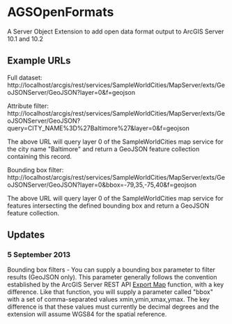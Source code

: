 # AGSOpenFormats

A Server Object Extension to add open data format output to ArcGIS Server 10.1 and 10.2

## Example URLs

Full dataset: http://localhost/arcgis/rest/services/SampleWorldCities/MapServer/exts/GeoJSONServer/GeoJSON?layer=0&f=geojson

Attribute filter: http://localhost/arcgis/rest/services/SampleWorldCities/MapServer/exts/GeoJSONServer/GeoJSON?query=CITY_NAME%3D%27Baltimore%27&layer=0&f=geojson

The above URL will query layer 0 of the SampleWorldCities map service for the city name "Baltimore" and return a GeoJSON feature collection containing this record.

Bounding box filter: http://localhost/arcgis/rest/services/SampleWorldCities/MapServer/exts/GeoJSONServer/GeoJSON?layer=0&bbox=-79,35,-75,40&f=geojson

The above URL will query layer 0 of the SampleWorldCities map service for features intersecting the defined bounding box and return a GeoJSON feature collection.

## Updates

### 5 September 2013

Bounding box filters - You can supply a bounding box parameter to filter results (GeoJSON only). This parameter generally follows the convention established by the ArcGIS Server REST API [Export Map](http://resources.arcgis.com/en/help/rest/apiref/export.html) function, with a key difference. Like that function, you will supply a parameter called "bbox" with a set of comma-separated values xmin,ymin,xmax,ymax. The key difference is that these values must currently be decimal degrees and the extension will assume WGS84 for the spatial reference.
